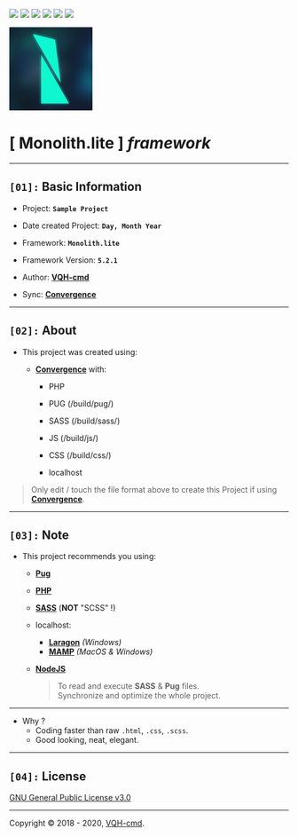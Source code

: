 ![](https://img.shields.io/github/v/release/VQH-cmd/Monolith.lite)
![](https://tokei.rs/b1/github/VQH-cmd/Monolith.lite?category=code)
![](https://tokei.rs/b1/github/VQH-cmd/Monolith.lite?category=files)
![](https://img.shields.io/github/languages/code-size/VQH-cmd/Monolith.lite)
![](https://img.shields.io/github/repo-size/VQH-cmd/Monolith.lite)
![](https://img.shields.io/github/downloads/VQH-cmd/Monolith.lite/total)

![Monolith.lite](logo.jpg)

# **[ Monolith.lite ]** *framework*
________________________________________________________________

## **`[01]:` Basic Information**

- Project: **`Sample Project`**

- Date created Project: **`Day, Month Year`**

- Framework: **`Monolith.lite`**

- Framework Version: **`5.2.1`**

- Author: [**VQH-cmd**](https://VQH-cmd.github.io)

- Sync: [**Convergence**](https://github.com/VQH-cmd/Convergence.encrypted)

________________________________________________________________

## **`[02]:` About**

+ This project was created using:

	+ [**Convergence**](https://github.com/VQH-cmd/Convergence.encrypted) with:

		- PHP

		- PUG (/build/pug/)

		- SASS (/build/sass/)

		- JS (/build/js/)

		- CSS (/build/css/)

		- localhost

> Only edit / touch the file format above to create this Project if using [**Convergence**](https://github.com/VQH-cmd/Convergence.encrypted).

________________________________________________________________

## **`[03]:` Note**

+ This project recommends you using:

	- [**Pug**](https://pugjs.org)

	- [**PHP**](https://www.php.net)

	- [**SASS**](https://sass-lang.com) (**NOT** "SCSS" !)

	+ localhost:
		- [**Laragon**](https://laragon.org) *(Windows)*
		- [**MAMP**](https://www.mamp.info) *(MacOS & Windows)*

	+ [**NodeJS**](https://nodejs.org)
		> To read and execute **SASS** & **Pug** files.<br>
		> Synchronize and optimize the whole project.

________________________________________________________________

+ Why ?
	- Coding faster than raw `.html`, `.css`, `.scss`.
	- Good looking, neat, elegant.

________________________________________________________________

## **`[04]:` License**

[GNU General Public License v3.0](https://github.com/VQH-cmd/Monolith.lite/blob/master/LICENSE)

________________________________________________________________

Copyright © 2018 - 2020, [VQH-cmd](https://VQH-cmd.github.io).